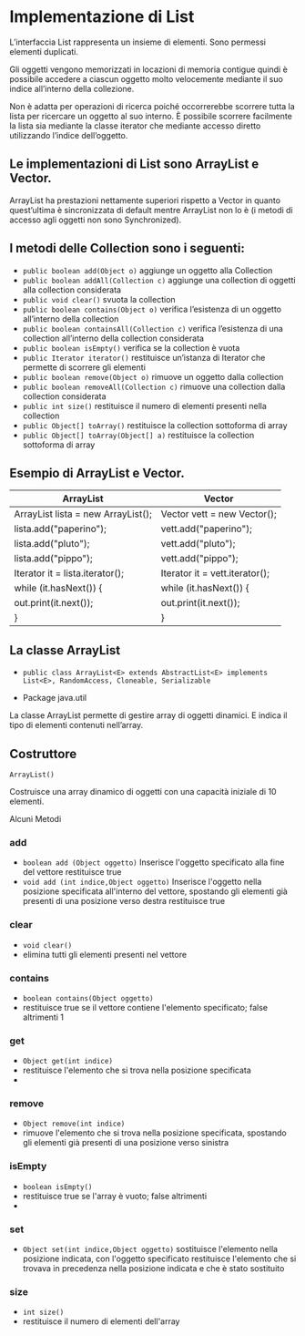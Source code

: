 # Implementazione di List

L’interfaccia List rappresenta un insieme di elementi. Sono permessi elementi duplicati.

Gli oggetti vengono memorizzati in locazioni di memoria contigue quindi è possibile accedere a ciascun oggetto molto velocemente mediante il suo indice all’interno della collezione. 

Non è adatta per operazioni di ricerca poiché occorrerebbe scorrere tutta la lista per ricercare un oggetto al suo interno. È possibile scorrere facilmente la lista sia mediante la classe iterator che mediante accesso diretto utilizzando l’indice dell’oggetto.

## Le implementazioni di List sono ArrayList e Vector.

ArrayList ha prestazioni nettamente superiori rispetto a Vector in quanto quest’ultima è sincronizzata di default mentre ArrayList non lo è (i metodi di accesso agli oggetti non sono Synchronized).


## I metodi delle Collection sono i seguenti:

* `public boolean add(Object o)`
aggiunge un oggetto alla Collection
* `public boolean addAll(Collection c)`
aggiunge una collection di oggetti alla collection considerata
* `public void clear()`
svuota la collection
* `public boolean contains(Object o)`
verifica l’esistenza di un oggetto all’interno della collection
* `public boolean containsAll(Collection c)`
verifica l’esistenza di una collection all’interno della collection considerata
* `public boolean isEmpty()`
verifica se la collection è vuota
* `public Iterator iterator()`
restituisce un’istanza di Iterator che permette di scorrere gli elementi
* `public boolean remove(Object o)`
rimuove un oggetto dalla collection
* `public boolean removeAll(Collection c)`
rimuove una collection dalla collection considerata
* `public int size()`
restituisce il numero di elementi presenti nella collection
* `public Object[] toArray()`
restituisce la collection sottoforma di array
* `public Object[] toArray(Object[] a)`
restituisce la collection sottoforma di array




## Esempio di ArrayList e Vector.

ArrayList | Vector
------------ | -------------
ArrayList lista = new ArrayList();	|Vector vett = new Vector();
lista.add("paperino");				|vett.add("paperino");
lista.add("pluto");				|vett.add("pluto");
lista.add("pippo");				|vett.add("pippo");
Iterator it = lista.iterator();		|Iterator it = vett.iterator();
while (it.hasNext()) {			|while (it.hasNext()) {
   out.print(it.next());		   	  | out.print(it.next());
}							|}



## La classe ArrayList 

* `public class ArrayList<E> extends AbstractList<E> implements List<E>, RandomAccess, Cloneable, Serializable` 

* Package java.util 

La classe ArrayList permette di gestire array di oggetti dinamici. E indica il tipo di elementi contenuti nell’array.

## Costruttore 
`ArrayList()` 

Costruisce una array dinamico di oggetti con una capacità iniziale di 10 elementi. 

Alcuni Metodi 
### add 
* `boolean add (Object oggetto)`
Inserisce l'oggetto specificato alla fine del vettore restituisce true 
* `void add (int indice,Object oggetto)`
Inserisce l'oggetto nella posizione specificata all'interno del vettore, spostando gli elementi già presenti di una posizione verso destra 
restituisce true 

### clear 
* `void clear() `
* elimina tutti gli elementi presenti nel vettore 
 
### contains 
* `boolean contains(Object oggetto)`
* restituisce true se il vettore contiene l'elemento specificato; false altrimenti 1 

### get 
* `Object get(int indice)`
* restituisce l'elemento che si trova nella posizione specificata 
* 
### remove 
* `Object remove(int indice)`
* rimuove l'elemento che si trova nella posizione specificata, spostando gli elementi già presenti di una posizione verso sinistra 

### isEmpty 
* `boolean isEmpty()`
* restituisce true se l'array è vuoto; false altrimenti 
* 
### set 
* `Object set(int indice,Object oggetto)`
sostituisce l'elemento nella posizione indicata, con l'oggetto specificato 
restituisce l'elemento che si trovava in precedenza nella posizione indicata e che è stato 
sostituito 

### size 
* `int size() `
* restituisce il numero di elementi dell'array 